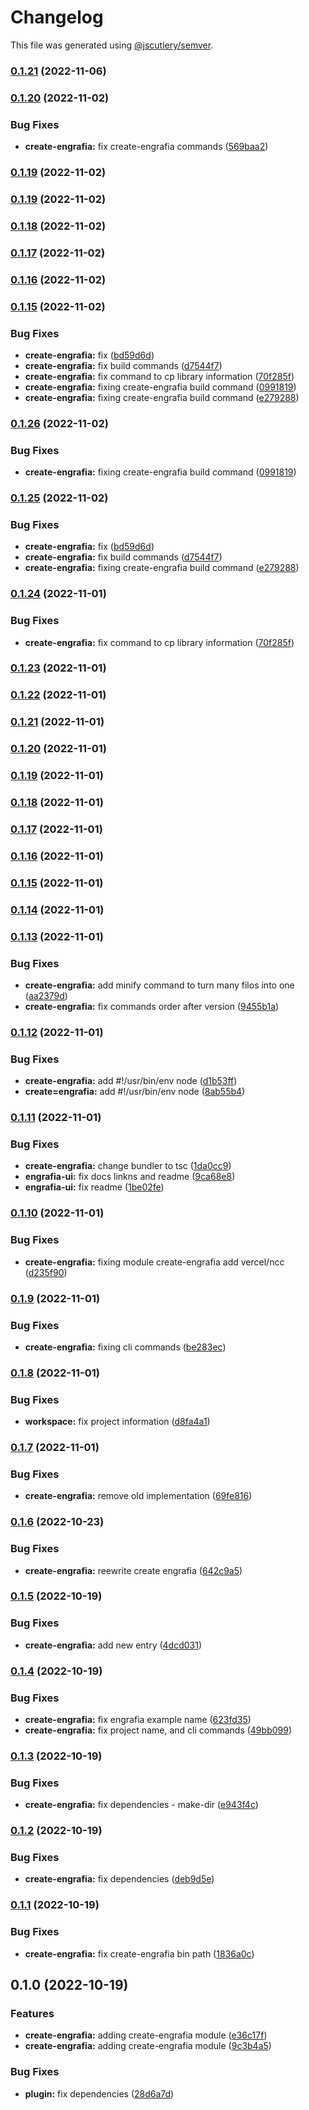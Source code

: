 # Changelog

This file was generated using [@jscutlery/semver](https://github.com/jscutlery/semver).

### [0.1.21](https://github.com/Jucian0/engrafia/compare/@engrafia/create-engrafia@0.1.20...@engrafia/create-engrafia@0.1.21) (2022-11-06)

### [0.1.20](https://github.com/Jucian0/engrafia/compare/@engrafia/create-engrafia@0.1.19...@engrafia/create-engrafia@0.1.20) (2022-11-02)


### Bug Fixes

* **create-engrafia:** fix create-engrafia commands ([569baa2](https://github.com/Jucian0/engrafia/commit/569baa2b2e5175684f7a7b4256d2da6eff063c75))

### [0.1.19](https://github.com/Jucian0/engrafia/compare/@engrafia/create-engrafia@0.1.18...@engrafia/create-engrafia@0.1.19) (2022-11-02)

### [0.1.19](https://github.com/Jucian0/engrafia/compare/@engrafia/create-engrafia@0.1.18...@engrafia/create-engrafia@0.1.19) (2022-11-02)

### [0.1.18](https://github.com/Jucian0/engrafia/compare/@engrafia/create-engrafia@0.1.17...@engrafia/create-engrafia@0.1.18) (2022-11-02)

### [0.1.17](https://github.com/Jucian0/engrafia/compare/@engrafia/create-engrafia@0.1.16...@engrafia/create-engrafia@0.1.17) (2022-11-02)

### [0.1.16](https://github.com/Jucian0/engrafia/compare/@engrafia/create-engrafia@0.1.15...@engrafia/create-engrafia@0.1.16) (2022-11-02)

### [0.1.15](https://github.com/Jucian0/engrafia/compare/@engrafia/create-engrafia@0.1.14...@engrafia/create-engrafia@0.1.15) (2022-11-02)


### Bug Fixes

* **create-engrafia:** fix ([bd59d6d](https://github.com/Jucian0/engrafia/commit/bd59d6dda10bbe5dfdfdcadf19892c5ca8bff654))
* **create-engrafia:** fix build commands ([d7544f7](https://github.com/Jucian0/engrafia/commit/d7544f745674b7179c7e457aa7bff6bee1be1ad4))
* **create-engrafia:** fix command to cp library information ([70f285f](https://github.com/Jucian0/engrafia/commit/70f285f44f168d303689b21c95c32678aa60bcdd))
* **create-engrafia:** fixing create-engrafia build command ([0991819](https://github.com/Jucian0/engrafia/commit/0991819a465e21be8f3fd4b5e1e0eb3053289500))
* **create-engrafia:** fixing create-engrafia build command ([e279288](https://github.com/Jucian0/engrafia/commit/e2792889a9b8d68d5c609fe2348a118c975424d1))

### [0.1.26](https://github.com/Jucian0/engrafia/compare/@engrafia/create-engrafia@0.1.25...@engrafia/create-engrafia@0.1.26) (2022-11-02)


### Bug Fixes

* **create-engrafia:** fixing create-engrafia build command ([0991819](https://github.com/Jucian0/engrafia/commit/0991819a465e21be8f3fd4b5e1e0eb3053289500))

### [0.1.25](https://github.com/Jucian0/engrafia/compare/@engrafia/create-engrafia@0.1.24...@engrafia/create-engrafia@0.1.25) (2022-11-02)


### Bug Fixes

* **create-engrafia:** fix ([bd59d6d](https://github.com/Jucian0/engrafia/commit/bd59d6dda10bbe5dfdfdcadf19892c5ca8bff654))
* **create-engrafia:** fix build commands ([d7544f7](https://github.com/Jucian0/engrafia/commit/d7544f745674b7179c7e457aa7bff6bee1be1ad4))
* **create-engrafia:** fixing create-engrafia build command ([e279288](https://github.com/Jucian0/engrafia/commit/e2792889a9b8d68d5c609fe2348a118c975424d1))

### [0.1.24](https://github.com/Jucian0/engrafia/compare/@engrafia/create-engrafia@0.1.23...@engrafia/create-engrafia@0.1.24) (2022-11-01)


### Bug Fixes

* **create-engrafia:** fix command to cp library information ([70f285f](https://github.com/Jucian0/engrafia/commit/70f285f44f168d303689b21c95c32678aa60bcdd))

### [0.1.23](https://github.com/Jucian0/engrafia/compare/@engrafia/create-engrafia@0.1.22...@engrafia/create-engrafia@0.1.23) (2022-11-01)

### [0.1.22](https://github.com/Jucian0/engrafia/compare/@engrafia/create-engrafia@0.1.21...@engrafia/create-engrafia@0.1.22) (2022-11-01)

### [0.1.21](https://github.com/Jucian0/engrafia/compare/@engrafia/create-engrafia@0.1.20...@engrafia/create-engrafia@0.1.21) (2022-11-01)

### [0.1.20](https://github.com/Jucian0/engrafia/compare/@engrafia/create-engrafia@0.1.19...@engrafia/create-engrafia@0.1.20) (2022-11-01)

### [0.1.19](https://github.com/Jucian0/engrafia/compare/@engrafia/create-engrafia@0.1.18...@engrafia/create-engrafia@0.1.19) (2022-11-01)

### [0.1.18](https://github.com/Jucian0/engrafia/compare/@engrafia/create-engrafia@0.1.17...@engrafia/create-engrafia@0.1.18) (2022-11-01)

### [0.1.17](https://github.com/Jucian0/engrafia/compare/@engrafia/create-engrafia@0.1.16...@engrafia/create-engrafia@0.1.17) (2022-11-01)

### [0.1.16](https://github.com/Jucian0/engrafia/compare/@engrafia/create-engrafia@0.1.15...@engrafia/create-engrafia@0.1.16) (2022-11-01)

### [0.1.15](https://github.com/Jucian0/engrafia/compare/@engrafia/create-engrafia@0.1.14...@engrafia/create-engrafia@0.1.15) (2022-11-01)

### [0.1.14](https://github.com/Jucian0/engrafia/compare/@engrafia/create-engrafia@0.1.13...@engrafia/create-engrafia@0.1.14) (2022-11-01)

### [0.1.13](https://github.com/Jucian0/engrafia/compare/@engrafia/create-engrafia@0.1.12...@engrafia/create-engrafia@0.1.13) (2022-11-01)


### Bug Fixes

* **create-engrafia:** add minify command to turn many filos into one ([aa2379d](https://github.com/Jucian0/engrafia/commit/aa2379d95cce5ba04136626e5de0aaa87ad6e89d))
* **create-engrafia:** fix commands order after version ([9455b1a](https://github.com/Jucian0/engrafia/commit/9455b1aa9c0faa5df0bd4aa266232a4df50b3b5d))

### [0.1.12](https://github.com/Jucian0/engrafia/compare/@engrafia/create-engrafia@0.1.11...@engrafia/create-engrafia@0.1.12) (2022-11-01)


### Bug Fixes

* **create-engrafia:** add #!/usr/bin/env node ([d1b53ff](https://github.com/Jucian0/engrafia/commit/d1b53ffa0782814118b9dad85109627011a771d9))
* **create=engrafia:** add #!/usr/bin/env node ([8ab55b4](https://github.com/Jucian0/engrafia/commit/8ab55b4628a983d4afc390a8e5f1814507e26cd3))

### [0.1.11](https://github.com/Jucian0/engrafia/compare/@engrafia/create-engrafia@0.1.10...@engrafia/create-engrafia@0.1.11) (2022-11-01)


### Bug Fixes

* **create-engrafia:** change bundler to tsc ([1da0cc9](https://github.com/Jucian0/engrafia/commit/1da0cc96e895dd82e6d4281b7594c13ceb069b9e))
* **engrafia-ui:** fix docs linkns and readme ([9ca68e8](https://github.com/Jucian0/engrafia/commit/9ca68e89b1fbe5d258d90d2a036544c4ca209f9e))
* **engrafia-ui:** fix readme ([1be02fe](https://github.com/Jucian0/engrafia/commit/1be02fe56aa7892b33995154315968a5aaec9c86))

### [0.1.10](https://github.com/Jucian0/engrafia/compare/@engrafia/create-engrafia@0.1.9...@engrafia/create-engrafia@0.1.10) (2022-11-01)


### Bug Fixes

* **create-engrafia:** fixing module create-engrafia add vercel/ncc ([d235f90](https://github.com/Jucian0/engrafia/commit/d235f90e1f05d6bf5bf6f98a905969bfa1f09393))

### [0.1.9](https://github.com/Jucian0/engrafia/compare/@engrafia/create-engrafia@0.1.8...@engrafia/create-engrafia@0.1.9) (2022-11-01)


### Bug Fixes

* **create-engrafia:** fixing cli commands ([be283ec](https://github.com/Jucian0/engrafia/commit/be283ecb51d2d9ee6d077cf50a2718591c4ef5d3))

### [0.1.8](https://github.com/Jucian0/engrafia/compare/@engrafia/create-engrafia@0.1.7...@engrafia/create-engrafia@0.1.8) (2022-11-01)


### Bug Fixes

* **workspace:** fix project information ([d8fa4a1](https://github.com/Jucian0/engrafia/commit/d8fa4a1a212154330f4fc3fb93ffab7ea3f5e9a9))

### [0.1.7](https://github.com/Jucian0/engrafia/compare/@engrafia/create-engrafia@0.1.6...@engrafia/create-engrafia@0.1.7) (2022-11-01)


### Bug Fixes

* **create-engrafia:** remove old implementation ([69fe816](https://github.com/Jucian0/engrafia/commit/69fe816dbbfd6039b9f4278b7572c21bbce721cf))

### [0.1.6](https://github.com/Jucian0/engrafia/compare/@engrafia/create-engrafia@0.1.5...@engrafia/create-engrafia@0.1.6) (2022-10-23)


### Bug Fixes

* **create-engrafia:** reewrite create engrafia ([642c9a5](https://github.com/Jucian0/engrafia/commit/642c9a5659dcf3e3a128be0c4d8e1c0ca238586d))

### [0.1.5](https://github.com/Jucian0/engrafia/compare/@engrafia/create-engrafia@0.1.4...@engrafia/create-engrafia@0.1.5) (2022-10-19)


### Bug Fixes

* **create-engrafia:** add new entry ([4dcd031](https://github.com/Jucian0/engrafia/commit/4dcd0311c8bcaa5aa7b41ba5db02ae17ee066dee))

### [0.1.4](https://github.com/Jucian0/engrafia/compare/@engrafia/create-engrafia@0.1.3...@engrafia/create-engrafia@0.1.4) (2022-10-19)


### Bug Fixes

* **create-engrafia:** fix engrafia example name ([623fd35](https://github.com/Jucian0/engrafia/commit/623fd35582cbe4df38efcf8c4cb1f89e6b875d8a))
* **create-engrafia:** fix project name, and cli commands ([49bb099](https://github.com/Jucian0/engrafia/commit/49bb0994df9345fcc9efe37a9a56a59c3dc422f6))

### [0.1.3](https://github.com/Jucian0/engrafia/compare/@engrafia/create-engrafia@0.1.2...@engrafia/create-engrafia@0.1.3) (2022-10-19)


### Bug Fixes

* **create-engrafia:** fix dependencies - make-dir ([e943f4c](https://github.com/Jucian0/engrafia/commit/e943f4cf26c6d22b6c1526ce1ca84cc38a44bd56))

### [0.1.2](https://github.com/Jucian0/engrafia/compare/@engrafia/create-engrafia@0.1.1...@engrafia/create-engrafia@0.1.2) (2022-10-19)


### Bug Fixes

* **create-engrafia:** fix dependencies ([deb9d5e](https://github.com/Jucian0/engrafia/commit/deb9d5e530cf0cf4395f59a003ecffce8c4890c6))

### [0.1.1](https://github.com/Jucian0/engrafia/compare/@engrafia/create-engrafia@0.1.0...@engrafia/create-engrafia@0.1.1) (2022-10-19)


### Bug Fixes

* **create-engrafia:** fix create-engrafia bin  path ([1836a0c](https://github.com/Jucian0/engrafia/commit/1836a0cd3302a9328bfa6664cbc048cfd35b9bbc))

## 0.1.0 (2022-10-19)


### Features

* **create-engrafia:** adding create-engrafia module ([e36c17f](https://github.com/Jucian0/engrafia/commit/e36c17f9ca182cc864a8b9cba84455789e0c286f))
* **create-engrafia:** adding create-engrafia module ([9c3b4a5](https://github.com/Jucian0/engrafia/commit/9c3b4a5b44aff47324fa7e1f43ee0163e28aa388))


### Bug Fixes

* **plugin:** fix dependencies ([28d6a7d](https://github.com/Jucian0/engrafia/commit/28d6a7d959dead0520715213c387879359bdd7f5))
